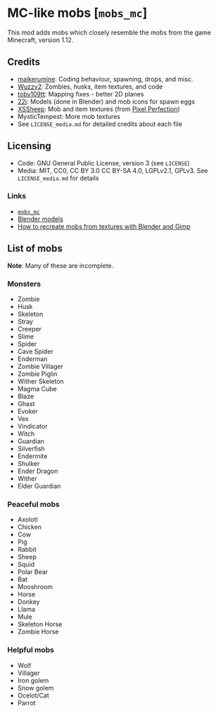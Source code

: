 # MC-like mobs [`mobs_mc`]

This mod adds mobs which closely resemble the mobs from the game Minecraft, version 1.12.

## Credits

* [maikerumine](https://github.com/maikerumine): Coding behaviour, spawning, drops, and misc.
* [Wuzzy2](https://github.com/Wuzzy2): Zombies, husks, item textures, and code
* [toby109tt](https://github.com/tobyplowy): Mapping fixes - better 2D planes
* [22i](https://github.com/22i): Models (done in Blender) and mob icons for spawn eggs
* [XSSheep](https://www.planetminecraft.com/member/xssheep/): Mob and item textures (from [Pixel Perfection](https://www.planetminecraft.com/texture_pack/131pixel-perfection/))
* MysticTempest: More mob textures
* See `LICENSE_media.md` for detailed credits about each file

## Licensing

* Code: GNU General Public License, version 3 (see `LICENSE`)
* Media: MIT, CC0, CC BY 3.0 CC BY-SA 4.0, LGPLv2.1, GPLv3. See `LICENSE_media.md` for details

### Links

* [`mobs_mc`](https://github.com/maikerumine/mobs_mc)
* [Blender models](https://github.com/22i/minecraft-voxel-blender-models)
* [How to recreate mobs from textures with Blender and Gimp](http://imgur.com/a/Iqg88)

## List of mobs

**Note**: Many of these are incomplete.

### Monsters

* Zombie
* Husk
* Skeleton
* Stray
* Creeper
* Slime
* Spider
* Cave Spider
* Enderman
* Zombie Villager
* Zombie Piglin
* Wither Skeleton
* Magma Cube
* Blaze
* Ghast
* Evoker
* Vex
* Vindicator
* Witch
* Guardian
* Silverfish
* Endermite
* Shulker
* Ender Dragon
* Wither
* Elder Guardian

### Peaceful mobs

* Axolotl
* Chicken
* Cow
* Pig
* Rabbit
* Sheep
* Squid
* Polar Bear
* Bat
* Mooshroom
* Horse
* Donkey
* Llama
* Mule
* Skeleton Horse
* Zombie Horse

### Helpful mobs

* Wolf
* Villager
* Iron golem
* Snow golem
* Ocelot/Cat
* Parrot
